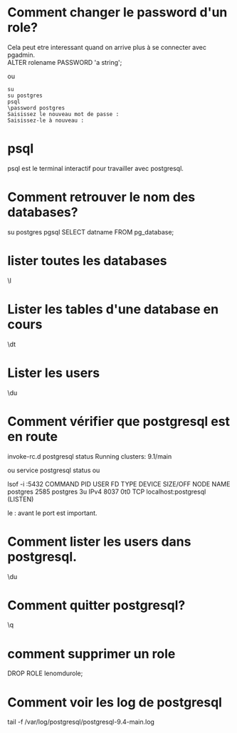 # Comment changer le password d'un role?

Cela peut etre interessant quand on arrive plus à se connecter avec pgadmin.  
ALTER rolename PASSWORD 'a string';  

ou 
```
su
su postgres
psql
\password postgres
Saisissez le nouveau mot de passe :
Saisissez-le à nouveau :
```

# psql 
psql est le terminal interactif pour travailler avec postgresql.

# Comment retrouver le nom des databases?
su postgres
pgsql 
SELECT datname FROM pg_database;

# lister toutes les databases

\l

# Lister les tables d'une database en cours

\dt

# Lister les users

\du

# Comment vérifier que postgresql est en route
invoke-rc.d postgresql status
Running clusters: 9.1/main 

ou
service postgresql status
ou

lsof -i :5432
COMMAND   PID     USER   FD   TYPE DEVICE SIZE/OFF NODE NAME
postgres 2585 postgres    3u  IPv4   8037      0t0  TCP localhost:postgresql (LISTEN)

le : avant le port est important.

# Comment lister les users dans postgresql.

\du

# Comment quitter postgresql?

\q


# comment supprimer un role 

DROP ROLE lenomdurole;

# Comment voir les log de postgresql

tail -f  /var/log/postgresql/postgresql-9.4-main.log

